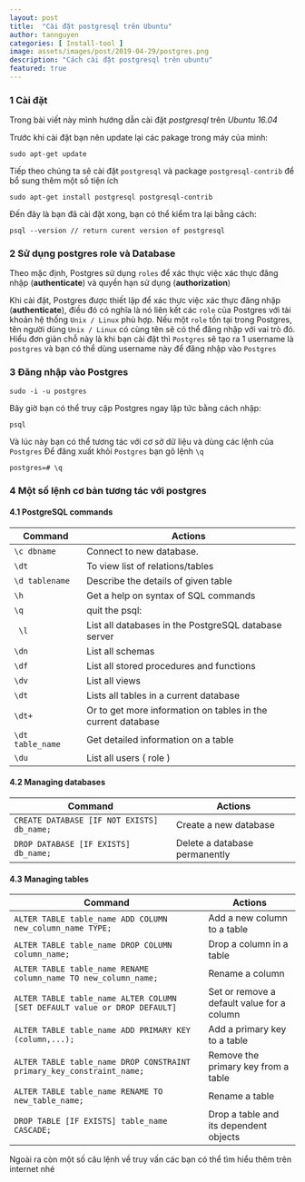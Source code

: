 ```yaml
---
layout: post
title:  "Cài đặt postgresql trên Ubuntu"
author: tannguyen
categories: [ Install-tool ]
image: assets/images/post/2019-04-29/postgres.png
description: "Cách cài đặt postgresql trên ubuntu"
featured: true
---
```

### 1 Cài đặt
Trong bài viết này mình hướng dẫn cài đặt *postgresql* trên *Ubuntu 16.04*

Trước khi cài đặt bạn nên update lại các pakage trong máy của mình: 
```text
sudo apt-get update
```
Tiếp theo chúng ta sẽ cài đặt ```postgresql``` và package ```postgresql-contrib``` để bổ sung thêm một số tiện ích

```text
sudo apt-get install postgresql postgresql-contrib
```
Đến đây là bạn đã cài đặt xong, bạn có thể kiểm tra lại bằng cách:
```text
psql --version // return curent version of postgresql 
```
### 2 Sử dụng postgres role và Database
Theo mặc định, Postgres sử dụng ```roles``` để xác thực việc xác thực đăng nhập (**authenticate**) và quyền hạn sử dụng (**authorization**)

Khi cài đặt, Postgres được thiết lập để xác thực việc xác thực đăng nhập (**authenticate**), 
điều đó có nghĩa là nó liên kết các ```role``` của Postgres với tài khoản hệ thống `Unix / Linux` phù hợp. 
Nếu một `role` tồn tại trong Postgres, tên người dùng `Unix / Linux` có cùng tên sẽ có thể đăng nhập với vai trò đó.
Hiểu đơn giản chỗ này là khi bạn cài đặt thì `Postgres` sẽ tạo ra 1 username là `postgres` và bạn có thể dùng username này để đăng nhập vào `Postgres`
### 3 Đăng nhập vào Postgres
```text
sudo -i -u postgres
```
Bây giờ bạn có thể truy cập Postgres ngay lập tức bằng cách nhập:
```text
psql
```

Và lúc này bạn có thể tương tác với cơ sở dữ liệu và dùng các lệnh của `Postgres`
Để đăng xuất khỏi `Postgres` bạn gõ lệnh `\q`
```text
postgres=# \q
```
### 4 Một số lệnh cơ bản tương tác với postgres
#### 4.1 PostgreSQL commands
 Command            |       Actions
--------------------|-------------------------------
`\c dbname `        | Connect to new database.            
`\dt`               | To view list of relations/tables     
`\d tablename`      | Describe the details of given table        
`\h `               | Get a help on syntax of SQL commands 
`\q `               | quit the psql:           
` \l`               | List all databases in the PostgreSQL database server
`\dn `              | List all schemas
`\df `              | List all stored procedures and functions
`\dv`               | List all views
`\dt `              | Lists all tables in a current database
`\dt+`              | Or to get more information on tables in the current database
`\dt table_name `   | Get detailed information on a table
`\du `              | List all users ( role )

#### 4.2 Managing databases
Command                                     |       Actions
--------------------------------------------|-------------------------------
`CREATE DATABASE [IF NOT EXISTS] db_name;`  | Create a new database
`DROP DATABASE [IF EXISTS] db_name; `       | Delete a database permanently

#### 4.3 Managing tables
Command                                                                     |       Actions
----------------------------------------------------------------------------|-------------------------------
`ALTER TABLE table_name ADD COLUMN new_column_name TYPE;`                   | Add a new column to a table
`ALTER TABLE table_name DROP COLUMN column_name;`                           | Drop a column in a table
`ALTER TABLE table_name RENAME column_name TO new_column_name; `            | Rename a column
`ALTER TABLE table_name ALTER COLUMN [SET DEFAULT value or DROP DEFAULT] `  | Set or remove a default value for a column
`ALTER TABLE table_name ADD PRIMARY KEY (column,...);`                      | Add a primary key to a table
`ALTER TABLE table_name DROP CONSTRAINT primary_key_constraint_name;`       | Remove the primary key from a table
`ALTER TABLE table_name RENAME TO new_table_name; `                         | Rename a table
`DROP TABLE [IF EXISTS] table_name CASCADE;`                                | Drop a table and its dependent objects

Ngoài ra còn một số câu lệnh về truy vấn các bạn có thể tìm hiểu thêm trên internet nhé 

